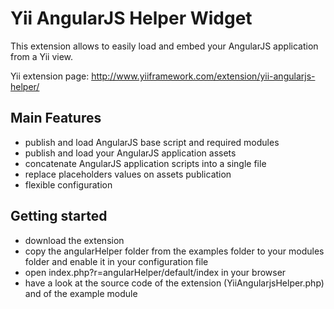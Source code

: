 Yii AngularJS Helper Widget
====================

This extension allows to easily load and embed your AngularJS application from a Yii view.

Yii extension page: http://www.yiiframework.com/extension/yii-angularjs-helper/


## Main Features

* publish and load AngularJS base script and required modules
* publish and load your AngularJS application assets
* concatenate AngularJS application scripts into a single file
* replace placeholders values on assets publication
* flexible configuration


## Getting started

* download the extension
* copy the angularHelper folder from the examples folder to your modules folder and enable it in your configuration file
* open index.php?r=angularHelper/default/index in your browser
* have a look at the source code of the extension (YiiAngularjsHelper.php) and of the example module
